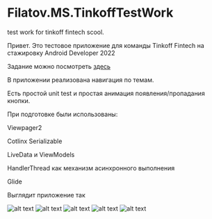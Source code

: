 # Filatov.MS.TinkoffTestWork
test work for tinkoff fintech scool.  




Привет. Это тестовое приложение для команды Tinkoff Fintech на стажировку Android Developer 2022  

Задание можно посмотреть [здесь](https://github.com/rusrst/Filatov.MS.TinkoffTestWork/blob/main/task/android-lr-f33f350b-e465-46a5-9a83-dbe88ea76d1d.pdf)  

В приложении реализована навигация по темам. 

Есть простой unit test и простая анимация появления/пропадания кнопки.  

При подготовке были использованы:  

Viewpager2

Cotlinx Serializable  

LiveData и ViewModels  

HandlerThread как механизм асинхронного выполнения  

Glide

  

Выглядит приложение так

![alt text](https://github.com/rusrst/Filatov.MS.TinkoffTestWork/blob/main/screenshot/1.jpg)
![alt text](https://github.com/rusrst/Filatov.MS.TinkoffTestWork/blob/main/screenshot/2.jpg)
![alt text](https://github.com/rusrst/Filatov.MS.TinkoffTestWork/blob/main/screenshot/3.jpg)
![alt text](https://github.com/rusrst/Filatov.MS.TinkoffTestWork/blob/main/screenshot/4.jpg)
![alt text](https://github.com/rusrst/Filatov.MS.TinkoffTestWork/blob/main/screenshot/5.jpg)
